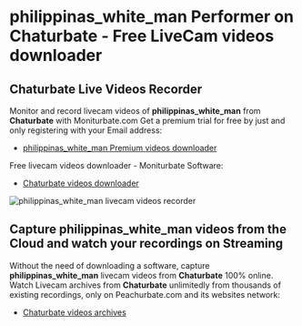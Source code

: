 # philippinas_white_man Performer on Chaturbate - Free LiveCam videos downloader

## Chaturbate Live Videos Recorder

Monitor and record livecam videos of **philippinas_white_man** from **Chaturbate** with Moniturbate.com
Get a premium trial for free by just and only registering with your Email address:
* [philippinas_white_man Premium videos downloader](https://moniturbate.com/request-demo-licence-key.html)

Free livecam videos downloader - Moniturbate Software:
* [Chaturbate videos downloader](https://moniturbate.com/moniturbate-download-software.html)

![philippinas_white_man livecam videos recorder](https://peachurnet.com/templates/moniturbate-software.png)


## Capture philippinas_white_man videos from the Cloud and watch your recordings on Streaming

Without the need of downloading a software, capture **philippinas_white_man** livecam videos from **Chaturbate** 100% online.
Watch Livecam archives from **Chaturbate** unlimitedly from thousands of existing recordings, only on Peachurbate.com and its websites network:
* [Chaturbate videos archives](https://peachurnet.com/)
